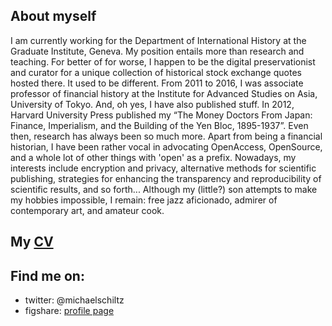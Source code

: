 ## About myself

I am currently working for the Department of International History at the Graduate Institute, Geneva. My position entails more than research and teaching. For better of for worse, I happen to be the digital preservationist and curator for a unique collection of historical stock exchange quotes hosted there.
It used to be different. From 2011 to 2016, I was associate professor of financial history at the Institute for Advanced Studies on Asia, University of Tokyo. 
And, oh yes, I have also published stuff. In 2012, Harvard University Press published my “The Money Doctors From Japan: Finance, Imperialism, and the Building of the Yen Bloc, 1895-1937”. Even then, research has always been so much more. Apart from being a financial historian, I have been rather vocal in advocating OpenAccess, OpenSource, and a whole lot of other things with 'open' as a prefix. Nowadays, my interests include encryption and privacy, alternative methods for scientific publishing, strategies for enhancing the transparency and reproducibility of scientific results, and so forth...
Although my (little?) son attempts to make my hobbies impossible, I remain: free jazz aficionado, admirer of contemporary art, and amateur cook.

## My [CV](/CurriculumVitaeMichaelSchiltz.pdf)

## Find me on:
* twitter: @michaelschiltz
* figshare: [profile page](https://figshare.com/authors/Michael_Schiltz/409900)
